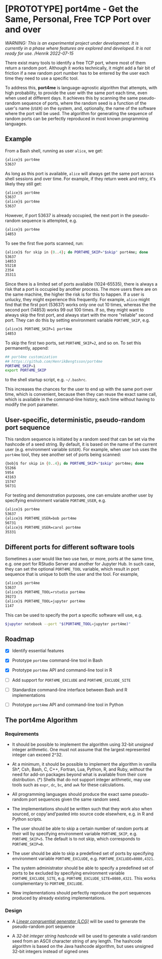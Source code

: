 # [PROTOTYPE] port4me - Get the Same, Personal, Free TCP Port over and over

_WARNING: This is an experimental project under development. It is currently in a phase where features are explored and developed.  It is not ready for use. /Henrik 2022-07-15_


There exist many tools to identify a free TCP port, where most of them return a random port.  Although it works technically, it might add a fair bit of friction if a new random port number has to be entered by the user each time they need to use a specific tool.

To address this, **port4me** is language-agnostic algorithm that attempts, with high probability, to provide the user with the same port each time, even when used at different days.  It achieves this by scanning the same pseudo-random sequence of ports, where the random seed is a function of the user's name (`USER`) on the system, and, optionally, the name of the software where the port will be used.  The algorithm for generating the sequence of random ports can be perfectly reproduced in most known programming languages.  


## Example

From a Bash shell, running as user `alice`, we get:

```sh
{alice}$ port4me
53637
```

As long as this port is available, `alice` will always get the same port across shell sessions and over time.  For example, if they return week and retry, it's likely they still get:

```sh
{alice}$ port4me
53637
{alice}$ port4me
53637
```

However, if port 53637 is already occupied, the next port in the pseudo-random sequence is attempted, e.g.

```sh
{alice}$ port4me
14853
```

To see the first five ports scanned, run:

```sh
{alice}$ for skip in {0..4}; do PORT4ME_SKIP="$skip" port4me; done
53637
14853
55218
2354
35311
```

Since there is a limited set of ports available (1024-65535), there is always a risk that a port is occupied by another process.  The more users there are on the same machine, the higher the risk is for this to happen.  If a user is unlucky, they might experience this frequently.  For example, `alice` might find that the first port (53637) works only one out 10 times, whereas the the second port (14853) works 99 out 100 times.  If so, they might want to always skip the first port, and always start with the more "reliable" second port.  They can do this by setting environment variable `PORT4ME_SKIP`, e.g.

```sh
{alice}$ PORT4ME_SKIP=1 port4me
14853
```

To skip the first two ports, set `PORT4ME_SKIP=2`, and so on.  To set this permanently, append:

```sh
## port4me customization
## https://github.com/HenrikBengtsson/port4me
PORT4ME_SKIP=1
export PORT4ME_SKIP
```

to the shell startup script, e.g. `~/.bashrc`.

This increases the chances for the user to end up with the same port over time, which is convenient, because then they can reuse the exact same call, which is available in the command-line history, each time without having to modify the port parameter.


## User-specific, deterministic, pseudo-random port sequence

This random sequence is initiated by a random seed that can be set via the hashcode of a seed string.  By default, it is based on the name of the current user (e.g. environment variable `$USER`).  For example, when user `bob` uses the `port4me` tool, they see another set of ports being scanned:

```sh
{bob}$ for skip in {0..4}; do PORT4ME_SKIP="$skip" port4me; done
55266
5954
43163
15747
56731
```

For testing and demonstration purposes, one can emulate another user by specifying environment variable `PORT4ME_USER`, e.g.

```sh
{alice}$ port4me
53637
{alice}$ PORT4ME_USER=bob port4me
56731
{alice}$ PORT4ME_USER=carol port4me
35331
```

## Different ports for different software tools

Sometimes a user would like two use two, or more, ports at the same time, e.g. one port for RStudio Server and another for Jupyter Hub.  In such case, they can set the optional `PORT4ME_TOOL` variable, which result in port sequence that is unique to both the user and the tool.  For example,

```sh
{alice}$ port4me
53637
{alice}$ PORT4ME_TOOL=rstudio port4me
39273
{alice}$ PORT4ME_TOOL=jupyter port4me
1147
```

This can be used to specify the port a specific software will use, e.g.

```sh
$jupyter notebook --port "$(PORT4ME_TOOL=jupyter port4me)"
```


## Roadmap 

* [x] Identify essential features
* [x] Prototype `port4me` command-line tool in Bash
* [x] Prototype `port4me` API and command-line tool in R
* [ ] Add support for `PORT4ME_EXCLUDE` and `PORT4ME_EXCLUDE_SITE`
* [ ] Standardize command-line interface between Bash and R implementations
* [ ] Prototype `port4me` API and command-line tool in Python


## The port4me Algorithm

### Requirements

* It should be possible to implement the algorithm using 32-bit _unsigned_ integer arithmetic.  One must not assume that the largest represented integer can exceed 2^32.

* At a minimum, it should be possible to implement the algorithm in vanilla Sh\*, Csh, Bash, C, C++, Fortran, Lua, Python, R, and Ruby, _without_ the need for add-on packages beyond what is available from their core distribution. (*) Shells that do not support integer arithmetic, may use tools such as `expr`, `dc`, `bc`, and `awk` for these calculations.

* All programming languages should produce the exact same pseudo-random port sequences given the same random seed.

* The implementations should be written such that they work also when sourced, or copy'and'pasted into source code elsewhere, e.g. in R and Python scripts.

* The user should be able to skip a certain number of random ports at their will by specifying environment variable `PORT4ME_SKIP`, e.g. `PORT4ME_SKIP=5`.  The default is to not skip, which corresponds to `PORT4ME_SKIP=0`.

* The user should be able to skip a predefined set of ports by specifying environment variable `PORT4ME_EXCLUDE`, e.g. `PORT4ME_EXCLUDE=8080,4321`.

* The system administrator should be able to specify a predefined set of ports to be excluded by specifying environment variable `PORT4ME_EXCLUDE_SITE`, e.g. `PORT4ME_EXCLUDE_SITE=8080,4321`.  This works complementary to `PORT4ME_EXCLUDE`.

* New implementations should perfectly reproduce the port sequences produced by already existing implementations.


### Design

* A _[Linear congruential generator (LCG)](https://en.wikipedia.org/wiki/Linear_congruential_generator)_ will be used to generate the pseudo-random port sequence

* A _32-bit integer string hashcode_ will be used to generate a valid random seed from an ASCII character string of any length. The hashcode algorithm is based on the Java hashcode algorithm, but uses unsigned 32-bit integers instead of signed ones
